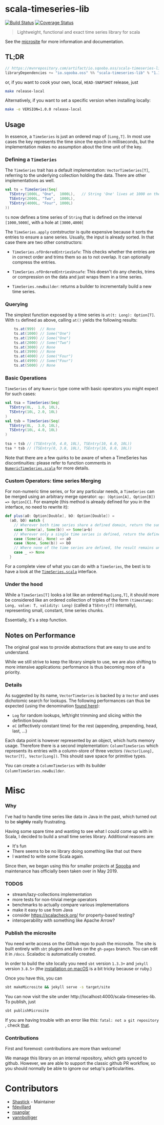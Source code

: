 # scala-timeseries-lib 

[![Build Status](https://travis-ci.com/Sqooba/scala-timeseries-lib.svg?branch=master)](https://travis-ci.com/Sqooba/scala-timeseries-lib) 
[![Coverage Status](https://coveralls.io/repos/github/Sqooba/scala-timeseries-lib/badge.svg?branch=master)](https://coveralls.io/github/Sqooba/scala-timeseries-lib?branch=master)

> Lightweight, functional and exact time series library for scala

See the [microsite](https://sqooba.github.io/scala-timeseries-lib/) for more information and documentation.

## TL;DR

```sbt
// https://mvnrepository.com/artifact/io.sqooba.oss/scala-timeseries-lib
libraryDependencies += "io.sqooba.oss" %% "scala-timeseries-lib" % "1.1.0"
```

or, if you want to cook your own, local, `HEAD-SNAPSHOT` release, just

```bash
make release-local
```

Alternatively, if you want to set a specific version when installing locally:
```bash
make -e VERSION=1.0.0 release-local 
```

## Usage

In essence, a `TimeSeries` is just an ordered map of `[Long,T]`. In most use cases the key represents the time since the epoch in milliseconds, but the implementation makes no assumption about the time unit of the key.


### Defining a `TimeSeries`

The `TimeSeries` trait has a default implementation: `VectorTimeSeries[T]`, referring to the underlying collection holding the data.
There are other implementations as well.

```scala
val ts = TimeSeries(Seq(
  TSEntry(1000L, "One",  1000L),   // String 'One' lives at 1000 on the timeline and is valid for 1000.
  TSEntry(2000L, "Two",  1000L),
  TSEntry(4000L, "Four", 1000L)
))      
```

`ts` now defines a time series of `String` that is defined on the interval `[1000,5000[`, with a hole at `[3000,4000[`

The `TimeSeries.apply` contstructor is quite expensive because it sorts the entries to ensure a sane series.
Usually, the input is already sorted. In that case there are two other constructors:

- `TimeSeries.ofOrderedEntriesSafe`: This checks whether the entries are in correct order and trims them so as to not 
  overlap. It can optionally compress the entries.
  
- `TimeSeries.ofOrderedEntriesUnsafe`: This doesn't do any checks, trims or compression on the data and 
   just wraps them in a time series.
   
- `TimeSeries.newBuilder`: returns a builder to incrementally build a new time series.

### Querying
The simplest function exposed by a time series is `at(t: Long): Option[T]`. With `ts` defined as above, calling `at()`
yields the following results:

```scala
    ts.at(999)  // None
    ts.at(1000) // Some("One")
    ts.at(1999) // Some("One")
    ts.at(2000) // Some("Two")
    ts.at(3000) // None
    ts.at(3999) // None
    ts.at(4000) // Some("Four")
    ts.at(4999) // Some("Four")
    ts.at(5000) // None
```

### Basic Operations
`TimeSeries` of any `Numeric` type come with basic operators you might expect for such cases:

```scala
val tsa = TimeSeries(Seq(
  TSEntry(0L,  1.0, 10L),
  TSEntry(10L, 2.0, 10L)
)          
val tsb = TimeSeries(Seq(
  TSEntry(0L,  3.0, 10L),
  TSEntry(10L, 4.0, 10L)
)     
        
tsa + tsb // (TSEntry(0, 4.0, 10L), TSEntry(10, 6.0, 10L))
tsa * tsb // (TSEntry(0, 3.0, 10L), TSEntry(10, 8.0, 10L))
```

Note that there are a few quirks to be aware of when a TimeSeries has discontinuities: 
please refer to function comments in 
[`NumericTimeSeries.scala`](src/main/scala/io/sqooba/oss/timeseries/NumericTimeSeries.scala) for more details.

### Custom Operators: time series Merging
For non-numeric time series, or for any particular needs, a `TimeSeries` can be merged using an 
arbitrary merge operator: `op: (Option[A], Option[B]) => Option[C]`. For example (this method is already defined
for you in the interface, no need to rewrite it):

```scala
def plus(aO: Option[Double], bO: Option[Double]) = 
  (aO, bO) match {
    // Wherever both time series share a defined domain, return the sum of the values
    case (Some(a), Some(b)) => Some(a+b) 
    // Wherever only a single time series is defined, return the defined value
    case (Some(a), None) => aO
    case (None, Some(b)) => bO
    // Where none of the time series are defined, the result remains undefined.
    case _ => None
  }
```

For a complete view of what you can do with a `TimeSeries`, 
the best is to have a look at the [`TimeSeries.scala`](src/main/scala/io/sqooba/oss/timeseries/TimeSeries.scala) interface.

### Under the hood
While a `TimeSeries[T]` looks a lot like an ordered `Map[Long,T]`, it should more be considered like an ordered 
collection of triples of the form `(timestamp: Long, value: T, validity: Long)` (called a `TSEntry[T]` internally), 
representing small, constant, time series chunks.

Essentially, it's a step function.

## Notes on Performance

The original goal was to provide abstractions that are easy to use and to understand. 

While we still strive to keep the library simple to use, we are also shifting to more intensive applications: 
performance is thus becoming more of a priority.

### Details
As suggested by its name, `VectorTimeSeries` is backed by a `Vector` and uses dichotomic search for lookups. 
The following performances can thus be expected (using the denomination 
[found here](http://docs.scala-lang.org/overviews/collections/performance-characteristics.html)):

  - `Log` for random lookups, left/right trimming and slicing within the definition bounds
  - `eC` (effectively constant time) for the rest (appending, prepending, head, last, ...)

Each data point is however represented by an object, which hurts memory usage. Therefore there is a second 
implementation: `ColumnTimeSeries` which represents its entries with a column-store of three vectors 
`(Vector[Long], Vector[T], Vector[Long])`. This should save space for primitive types.

You can create a `ColumnTimeSeries` with its builder `ColumnTimeSeries.newBuilder`.

# Misc

### Why 
I've had to handle time series like data in Java in the past, which turned out to be ~~slightly~~ really frustrating.

Having some spare time and wanting to see what I could come up with in Scala, I decided to build a small time series 
library. Additional reasons are:

  - It's fun
  - There seems to be no library doing something like that out there
  - I wanted to write some Scala again.

Since then, we began using this for smaller projects at [Sqooba](https://sqooba.io/) and maintenance has officially 
been taken over in May 2019.

### TODOS
  - stream/lazy-collections implementation
  - more tests for non-trivial merge operators
  - benchmarks to actually compare various implementations
  - make it easy to use from Java
  - consider https://scalacheck.org/ for property-based testing?
  - interoperability with something like Apache Arrow?
  
### Publish the microsite

You need write access on the Github repo to push the microsite. The site is built
entirely with `sbt` plugins and lives on the `gh-pages` branch. You can edit it in
`/docs`. Scaladoc is automatically created.

In order to build the site locally you need `sbt` version `1.3.3+` and `jekyll`
version `3.8.5+` (the [installation on
macOS](https://jekyllrb.com/docs/installation/macos/#rbenv) is a bit tricky because
or ruby.)

Once you have this, you can 

```bash 
sbt makeMicrosite && jekyll serve -s target/site
```
You can now visit the site under http://localhost:4000/scala-timeseries-lib. To publish, just
```bash 
sbt publishMicrosite
```

If you are having trouble with an error like this: `fatal: not a git repository `,
check [that](https://github.com/sbt/sbt-ghpages/issues/40).


### Contributions
First and foremost: contributions are more than welcome!

We manage this library on an internal repository, which gets synced to github. However, we are able to support the 
classic github PR workflow, so you should normally be able to ignore our setup's particularities.

# Contributors

- [Shastick](https://github.com/Shastick) - Maintainer
- [fdevillard](https://github.com/fdevillard)
- [nsanglar](https://github.com/nsanglar)
- [yannbolliger](https://github.com/yannbolliger)  
